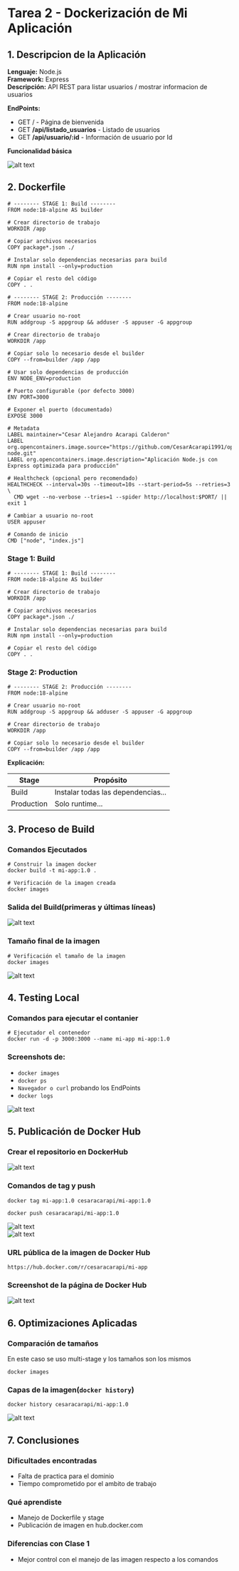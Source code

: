 # Tarea 2 - Dockerización de Mi Aplicación

## 1. Descripcion de la Aplicación

**Lenguaje:** Node.js  
**Framework:** Express  
**Descripción:** API REST para listar usuarios / mostrar informacion de usuarios 

**EndPoints:**  
- GET / - Página de bienvenida  
- GET **/api/listado_usuarios** - Listado de usuarios
- GET **/api/usuario/:id** - Información de usuario por Id

**Funcionalidad básica**

![alt text](screenshots/funcionalidad-basica.png)

## 2. Dockerfile

```
# -------- STAGE 1: Build --------
FROM node:18-alpine AS builder

# Crear directorio de trabajo
WORKDIR /app

# Copiar archivos necesarios
COPY package*.json ./

# Instalar solo dependencias necesarias para build
RUN npm install --only=production

# Copiar el resto del código
COPY . .

# -------- STAGE 2: Producción --------
FROM node:18-alpine

# Crear usuario no-root
RUN addgroup -S appgroup && adduser -S appuser -G appgroup

# Crear directorio de trabajo
WORKDIR /app

# Copiar solo lo necesario desde el builder
COPY --from=builder /app /app

# Usar solo dependencias de producción
ENV NODE_ENV=production

# Puerto configurable (por defecto 3000)
ENV PORT=3000

# Exponer el puerto (documentado)
EXPOSE 3000

# Metadata
LABEL maintainer="Cesar Alejandro Acarapi Calderon"
LABEL org.opencontainers.image.source="https://github.com/CesarAcarapi1991/opcion1-node.git"
LABEL org.opencontainers.image.description="Aplicación Node.js con Express optimizada para producción"

# Healthcheck (opcional pero recomendado)
HEALTHCHECK --interval=30s --timeout=10s --start-period=5s --retries=3 \
  CMD wget --no-verbose --tries=1 --spider http://localhost:$PORT/ || exit 1

# Cambiar a usuario no-root
USER appuser

# Comando de inicio
CMD ["node", "index.js"]
```

### Stage 1: Build
```
# -------- STAGE 1: Build --------
FROM node:18-alpine AS builder

# Crear directorio de trabajo
WORKDIR /app

# Copiar archivos necesarios
COPY package*.json ./

# Instalar solo dependencias necesarias para build
RUN npm install --only=production

# Copiar el resto del código
COPY . .
```

### Stage 2: Production
```
# -------- STAGE 2: Producción --------
FROM node:18-alpine

# Crear usuario no-root
RUN addgroup -S appgroup && adduser -S appuser -G appgroup

# Crear directorio de trabajo
WORKDIR /app

# Copiar solo lo necesario desde el builder
COPY --from=builder /app /app
```


**Explicación:**

| Stage | Propósito |
|-------|-----------|
| Build | Instalar todas las dependencias... |
| Production | Solo runtime... |

## 3. Proceso de Build

### Comandos Ejecutados
```
# Construir la imagen docker
docker build -t mi-app:1.0 .  

# Verificación de la imagen creada
docker images
```

### Salida del Build(primeras y últimas líneas)
![alt text](screenshots/construir-image.png)

### Tamaño final de la imagen
```
# Verificación el tamaño de la imagen
docker images
```
![alt text](screenshots/tamaño-imagen.png)
## 4. Testing Local
### Comandos para ejecutar el contanier
```
# Ejecutador el contenedor
docker run -d -p 3000:3000 --name mi-app mi-app:1.0
```
### Screenshots de:

- `docker images`  
- `docker ps`  
- `Navegador o curl` probando los EndPoints  
- `docker logs`  

![alt text](testing-local.png)

## 5. Publicación de Docker Hub
### Crear el repositorio en DockerHub
![alt text](screenshots/create-repository.png)

### Comandos de tag y push
```
docker tag mi-app:1.0 cesaracarapi/mi-app:1.0

docker push cesaracarapi/mi-app:1.0
```
![alt text](screenshots/docker-tag-push.png)  
![alt text](screenshots/repositories.png)
### URL pública de la imagen de Docker Hub
```
https://hub.docker.com/r/cesaracarapi/mi-app
```
### Screenshot de la página de Docker Hub
![alt text](screenshots/docker-mi-app.png)
## 6. Optimizaciones Aplicadas
### Comparación de tamaños
En este caso se uso multi-stage y los tamaños son los mismos
```
docker images
```
### Capas de la imagen(`docker history`)
```
docker history cesaracarapi/mi-app:1.0
```
![alt text](screenshots/docker-history.png)
## 7. Conclusiones
### Dificultades encontradas
- Falta de practica para el dominio
- Tiempo comprometido por el ambito de trabajo
### Qué aprendiste
- Manejo de Dockerfile y stage
- Publicación de imagen en hub.docker.com
### Diferencias con Clase 1
- Mejor control con el manejo de las imagen respecto a los comandos